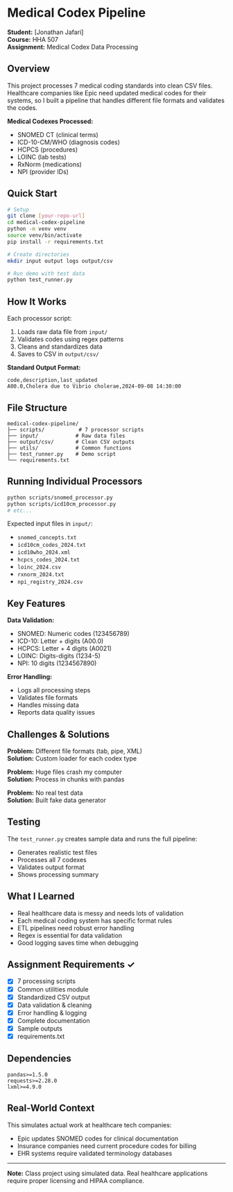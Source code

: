 # Medical Codex Pipeline

**Student:** [Jonathan Jafari]  
**Course:** HHA 507  
**Assignment:** Medical Codex Data Processing

## Overview

This project processes 7 medical coding standards into clean CSV files. Healthcare companies like Epic need updated medical codes for their systems, so I built a pipeline that handles different file formats and validates the codes.

**Medical Codexes Processed:**
- SNOMED CT (clinical terms)
- ICD-10-CM/WHO (diagnosis codes) 
- HCPCS (procedures)
- LOINC (lab tests)
- RxNorm (medications)
- NPI (provider IDs)

## Quick Start

```bash
# Setup
git clone [your-repo-url]
cd medical-codex-pipeline
python -m venv venv
source venv/bin/activate
pip install -r requirements.txt

# Create directories
mkdir input output logs output/csv

# Run demo with test data
python test_runner.py
```

## How It Works

Each processor script:
1. Loads raw data file from `input/`
2. Validates codes using regex patterns
3. Cleans and standardizes data
4. Saves to CSV in `output/csv/`

**Standard Output Format:**
```csv
code,description,last_updated
A00.0,Cholera due to Vibrio cholerae,2024-09-08 14:30:00
```

## File Structure
```
medical-codex-pipeline/
├── scripts/           # 7 processor scripts
├── input/            # Raw data files
├── output/csv/       # Clean CSV outputs  
├── utils/            # Common functions
├── test_runner.py    # Demo script
└── requirements.txt
```

## Running Individual Processors

```bash
python scripts/snomed_processor.py
python scripts/icd10cm_processor.py
# etc...
```

Expected input files in `input/`:
- `snomed_concepts.txt`
- `icd10cm_codes_2024.txt` 
- `icd10who_2024.xml`
- `hcpcs_codes_2024.txt`
- `loinc_2024.csv`
- `rxnorm_2024.txt`
- `npi_registry_2024.csv`

## Key Features

**Data Validation:**
- SNOMED: Numeric codes (123456789)
- ICD-10: Letter + digits (A00.0)
- HCPCS: Letter + 4 digits (A0021)
- LOINC: Digits-digits (1234-5)
- NPI: 10 digits (1234567890)

**Error Handling:**
- Logs all processing steps
- Validates file formats
- Handles missing data
- Reports data quality issues

## Challenges & Solutions

**Problem:** Different file formats (tab, pipe, XML)  
**Solution:** Custom loader for each codex type

**Problem:** Huge files crash my computer  
**Solution:** Process in chunks with pandas

**Problem:** No real test data  
**Solution:** Built fake data generator

## Testing

The `test_runner.py` creates sample data and runs the full pipeline:
- Generates realistic test files
- Processes all 7 codexes
- Validates output format
- Shows processing summary

## What I Learned

- Real healthcare data is messy and needs lots of validation
- Each medical coding system has specific format rules
- ETL pipelines need robust error handling
- Regex is essential for data validation
- Good logging saves time when debugging

## Assignment Requirements ✓

- [x] 7 processing scripts
- [x] Common utilities module  
- [x] Standardized CSV output
- [x] Data validation & cleaning
- [x] Error handling & logging
- [x] Complete documentation
- [x] Sample outputs
- [x] requirements.txt

## Dependencies

```
pandas>=1.5.0
requests>=2.28.0  
lxml>=4.9.0
```

## Real-World Context

This simulates actual work at healthcare tech companies:
- Epic updates SNOMED codes for clinical documentation
- Insurance companies need current procedure codes for billing
- EHR systems require validated terminology databases

---

**Note:** Class project using simulated data. Real healthcare applications require proper licensing and HIPAA compliance.
